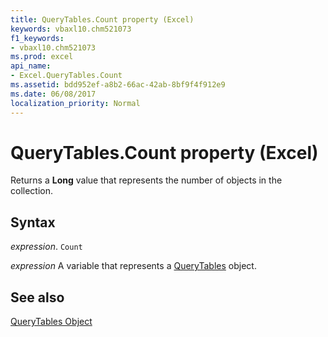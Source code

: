 ```yaml
---
title: QueryTables.Count property (Excel)
keywords: vbaxl10.chm521073
f1_keywords:
- vbaxl10.chm521073
ms.prod: excel
api_name:
- Excel.QueryTables.Count
ms.assetid: bdd952ef-a8b2-66ac-42ab-8bf9f4f912e9
ms.date: 06/08/2017
localization_priority: Normal
---
```



# QueryTables.Count property (Excel)

Returns a  **Long** value that represents the number of objects in the collection.


## Syntax

_expression_. `Count`

_expression_ A variable that represents a [QueryTables](Excel.QueryTables.md) object.


## See also


[QueryTables Object](Excel.QueryTables.md)


